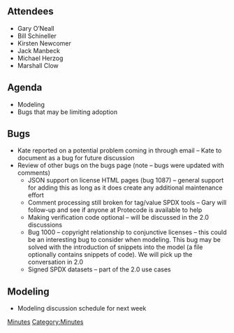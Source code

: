 ## Attendees

  - Gary O’Neall
  - Bill Schineller
  - Kirsten Newcomer
  - Jack Manbeck
  - Michael Herzog
  - Marshall Clow

## Agenda

  - Modeling
  - Bugs that may be limiting adoption

## Bugs

  - Kate reported on a potential problem coming in through email – Kate
    to document as a bug for future discussion
  - Review of other bugs on the bugs page (note – bugs were updated with
    comments)
      - JSON support on license HTML pages (bug 1087) – general support
        for adding this as long as it does create any additional
        maintenance effort
      - Comment processing still broken for tag/value SPDX tools – Gary
        will follow-up and see if anyone at Protecode is available to
        help
      - Making verification code optional – will be discussed in the 2.0
        discussions
      - Bug 1000 – copyright relationship to conjunctive licenses – this
        could be an interesting bug to consider when modeling. This bug
        may be solved with the introduction of snippets into the model
        (a file optionally contains snippets of code). We will pick up
        the conversation in 2.0
      - Signed SPDX datasets – part of the 2.0 use cases

## Modeling

  - Modeling discussion schedule for next week

[Minutes](Category:Technical "wikilink")
[Category:Minutes](Category:Minutes "wikilink")
